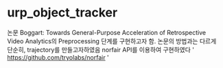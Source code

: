 # urp_object_tracker
논문 Boggart: Towards General-Purpose Acceleration of Retrospective Video Analytics의 Preprocessing 단계를 구현하고자 함.
논문의 방법과는 다르게 단순히, trajectory를 만들고자하였음
norfair API를 이용하여 구현하였다
'
https://github.com/tryolabs/norfair
'
